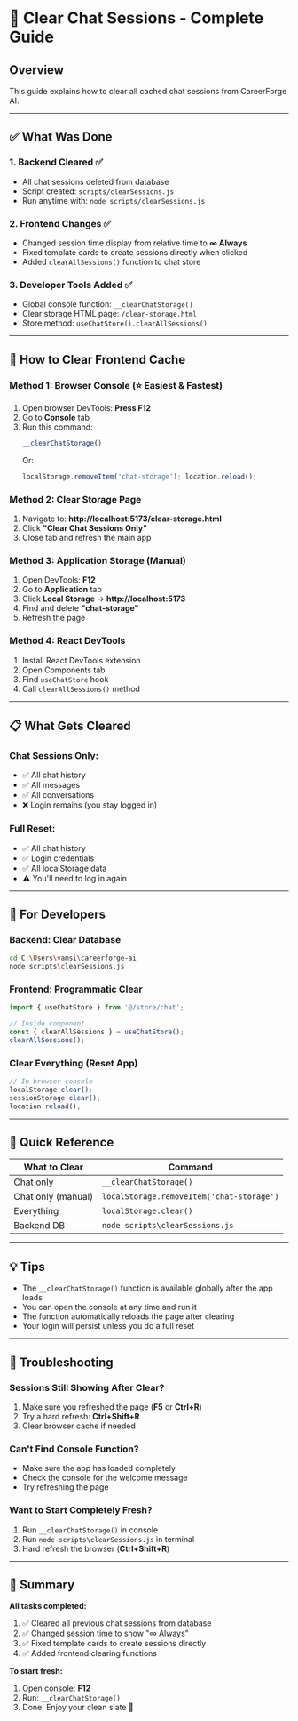 # 🧹 Clear Chat Sessions - Complete Guide

## Overview
This guide explains how to clear all cached chat sessions from CareerForge AI.

---

## ✅ What Was Done

### 1. **Backend Cleared** ✅
- All chat sessions deleted from database
- Script created: `scripts/clearSessions.js`
- Run anytime with: `node scripts/clearSessions.js`

### 2. **Frontend Changes** ✅
- Changed session time display from relative time to **∞ Always**
- Fixed template cards to create sessions directly when clicked
- Added `clearAllSessions()` function to chat store

### 3. **Developer Tools Added** ✅
- Global console function: `__clearChatStorage()`
- Clear storage HTML page: `/clear-storage.html`
- Store method: `useChatStore().clearAllSessions()`

---

## 🚀 How to Clear Frontend Cache

### **Method 1: Browser Console** (⭐ Easiest & Fastest)

1. Open browser DevTools: **Press F12**
2. Go to **Console** tab
3. Run this command:
   ```javascript
   __clearChatStorage()
   ```
   Or:
   ```javascript
   localStorage.removeItem('chat-storage'); location.reload();
   ```

### **Method 2: Clear Storage Page**

1. Navigate to: **http://localhost:5173/clear-storage.html**
2. Click **"Clear Chat Sessions Only"**
3. Close tab and refresh the main app

### **Method 3: Application Storage** (Manual)

1. Open DevTools: **F12**
2. Go to **Application** tab
3. Click **Local Storage** → **http://localhost:5173**
4. Find and delete **"chat-storage"**
5. Refresh the page

### **Method 4: React DevTools**

1. Install React DevTools extension
2. Open Components tab
3. Find `useChatStore` hook
4. Call `clearAllSessions()` method

---

## 📋 What Gets Cleared

### Chat Sessions Only:
- ✅ All chat history
- ✅ All messages
- ✅ All conversations
- ❌ Login remains (you stay logged in)

### Full Reset:
- ✅ All chat history
- ✅ Login credentials
- ✅ All localStorage data
- ⚠️ You'll need to log in again

---

## 🔧 For Developers

### Backend: Clear Database
```bash
cd C:\Users\vamsi\careerforge-ai
node scripts\clearSessions.js
```

### Frontend: Programmatic Clear
```typescript
import { useChatStore } from '@/store/chat';

// Inside component
const { clearAllSessions } = useChatStore();
clearAllSessions();
```

### Clear Everything (Reset App)
```javascript
// In browser console
localStorage.clear();
sessionStorage.clear();
location.reload();
```

---

## 🎯 Quick Reference

| What to Clear | Command |
|---------------|---------|
| Chat only | `__clearChatStorage()` |
| Chat only (manual) | `localStorage.removeItem('chat-storage')` |
| Everything | `localStorage.clear()` |
| Backend DB | `node scripts\clearSessions.js` |

---

## 💡 Tips

- The `__clearChatStorage()` function is available globally after the app loads
- You can open the console at any time and run it
- The function automatically reloads the page after clearing
- Your login will persist unless you do a full reset

---

## 🐛 Troubleshooting

### Sessions Still Showing After Clear?
1. Make sure you refreshed the page (**F5** or **Ctrl+R**)
2. Try a hard refresh: **Ctrl+Shift+R**
3. Clear browser cache if needed

### Can't Find Console Function?
- Make sure the app has loaded completely
- Check the console for the welcome message
- Try refreshing the page

### Want to Start Completely Fresh?
1. Run `__clearChatStorage()` in console
2. Run `node scripts\clearSessions.js` in terminal
3. Hard refresh the browser (**Ctrl+Shift+R**)

---

## 📝 Summary

**All tasks completed:**
1. ✅ Cleared all previous chat sessions from database
2. ✅ Changed session time to show "∞ Always"
3. ✅ Fixed template cards to create sessions directly
4. ✅ Added frontend clearing functions

**To start fresh:**
1. Open console: **F12**
2. Run: `__clearChatStorage()`
3. Done! Enjoy your clean slate 🎉
